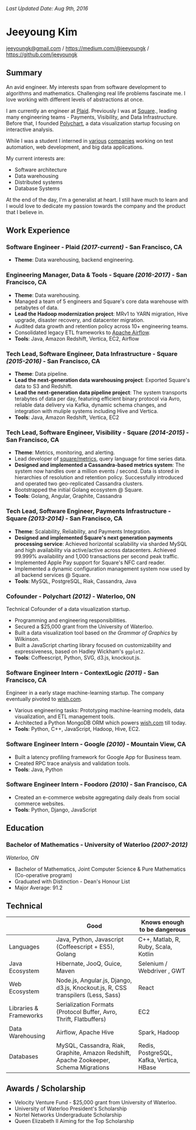 _Last Updated Date: Aug 9th, 2016_

Jeeyoung Kim
============

jeeyoungk@gmail.com / https://medium.com/@jeeyoungk / https://github.com/jeeyoungk

Summary
-------

An avid engineer. My interests span from software development to algorithms and mathematics. Challenging real life problems fascinate me. I love working with different levels of abstractions at once.

I am currently an engineer at [Plaid](https://plaid.com). Previously I was at [Square](https://squareup.com)., leading many engineering teams - Payments, Visibility, and Data Infrastructure.
Before that, I founded [Polychart](https://github.com/Polychart/builder), a data visualization startup focusing on interactive analysis.

While I was a student I interned in [various](https://google.com) [companies](https://wish.com) working on test automation, web development, and big data applications.

My current interests are:

* Software architecture
* Data warehousing
* Distributed systems
* Database Systems

At the end of the day, I'm a generalist at heart. I still have much to learn and I would love to dedicate my passion towards the company and the product that I believe in.

Work Experience
---------------

### Software Engineer - Plaid _(2017-current)_ - San Francisco, CA
* **Theme**: Data warehousing, backend engineering.

### Engineering Manager, Data & Tools - Square _(2016-2017)_ - San Francisco, CA

* **Theme**: Data warehousing.
* Managed a team of 5 engineers and Square's core data warehouse with petabytes of data.
* **Lead the Hadoop modernization project**: MRv1 to YARN migration, Hive upgrade, disaster recovery, and datacenter migration.
* Audited data growth and retention policy across 10+ engineering teams.
* Consolidated legacy ETL frameworks to [Apache Airflow](https://airflow.incubator.apache.org/).
* **Tools**: Java, Amazon Redshift, Vertica, EC2, Airflow

### Tech Lead, Software Engineer, Data Infrastructure - Square _(2015-2016)_ - San Francisco, CA

* **Theme**: Data pipeline.
* **Lead the next-generation data warehousing project**: Exported Square's data to S3 and Redshift.
* **Lead the next-generation data pipeline project**: The system transports terabytes of data per day, featuring efficient binary protocol via Avro, reliable data delivery via Kafka, dynamic schema changes, and integration with muliple systems including Hive and Vertica.
* **Tools**: Java, Amazon Redshift, Vertica, EC2

### Tech Lead, Software Engineer, Visibility - Square _(2014-2015)_ - San Francisco, CA

* **Theme**: Metrics, monitoring, and alerting.
* Lead developer of [square/metrics](https://github.com/square/metrics), query language for time series data.
* **Designed and implemented a Cassandra-based metrics system**: The system now handles over a million events / second. Data is stored in hierarchies of resolution and retention policy. Successfully introduced and operated two geo-replicated Cassandra clusters.
* Bootstrapped the initial Golang ecosystem @ Square.
* **Tools**: Golang, Angular, Graphite, Cassandra

### Tech Lead, Software Engineer, Payments Infrastructure - Square _(2013-2014)_ - San Francisco, CA

* **Theme**: Scalability, Reliability, and Payments Integration.
* **Designed and implemented Square's next generation payments processing service**: Achieved horizontal scalability via sharded MySQL and high availability via active/active across datacenters. Achieved 99.999% availability and 1,000 transactions per second peak traffic.
* Implemented Apple Pay support for Square's NFC card reader.
* Implemented a dynamic configuration management system now used by all backend services @ Square.
* **Tools**: MySQL, PostgreSQL, Riak, Cassandra, Java

### Cofounder - Polychart _(2012)_ - Waterloo, ON

Technical Cofounder of a data visualization startup.
* Programming and engineering responsibilities.
* Secured a $25,000 grant from the University of Waterloo.
* Built a data visualization tool based on _the Grammar of Graphics_ by Wilkinson.
* Built a JavaScript charting library focused on customizability and expressiveness, based on Hadley Wickham's `ggplot2`.
* **Tools**: Coffeescript, Python, SVG, d3.js, knockout.js.

### Software Engineer Intern - ContextLogic _(2011)_ - San Francisco, CA

Engineer in a early stage machine-learning startup. The company eventually pivoted to [wish.com](https://wish.com).

* Various engineering tasks: Prototyping machine-learning models, data visualization, and ETL management tools.
* Architected a Python MongoDB ORM which powers [wish.com](https://wish.com) till today.
* **Tools**: Python, C++, JavaScript, Hadoop, Hive, EC2.

### Software Engineer Intern - Google _(2010)_ - Mountain View, CA

* Built a latency profiling framework for Google App for Business team.
* Created RPC trace analysis and validation tools.
* **Tools**: Java, Python

### Software Engineer Intern - Foodoro _(2010)_ - San Francisco, CA

* Created an e-commerce website aggregating daily deals from social commerce websites.
* **Tools**: Python, Django, JavaScript

Education
---------

### Bachelor of Mathematics - University of Waterloo _(2007-2012)_

_Waterloo, ON_
* Bachelor of Mathematics, Joint Computer Science & Pure Mathematics (Co-operative program)
* Graduated with Distinction - Dean's Honour List
* Major Average: 91.2

Technical
---------

|           | Good        | Knows enough to be dangerous|
|-----------|-------------|-----------------------------|
| Languages | Java, Python, Javascript (Coffeescript + ES5), Golang | C++, Matlab, R, Ruby, Scala, Kotlin |
| Java Ecosystem | Hibernate, JooQ, Guice, Maven | Selenium / Webdriver , GWT |
| Web Ecosystem | Node.js, Angular.js, Django, d3.js, Knockout.js, R, CSS transpilers (Less, Sass) | React |
| Libraries & Frameworks | Serialization Formats (Protocol Buffer, Avro, Thrift, Flatbuffers) | EC2 |
| Data Warehousing | Airflow, Apache Hive | Spark, Hadoop |
| Databases | MySQL, Cassandra, Riak, Graphite, Amazon Redshift, Apache Zookeeper, Schema Migrations | Redis, PostgreSQL, Kafka, Vertica, HBase |


Awards / Scholarship
--------------------

* Velocity Venture Fund - $25,000 grant from University of Waterloo.
* University of Waterloo President's Scholarship
* Nortel Networks Undergraduate Scholarship
* Queen Elizabeth II Aiming for the Top Scholarship
